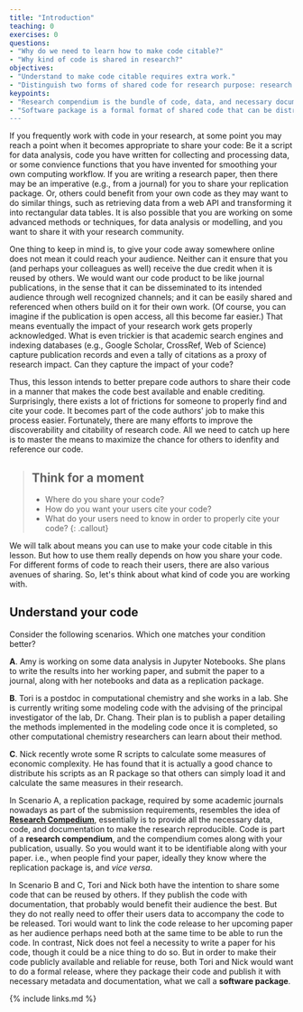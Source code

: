```yaml
---
title: "Introduction"
teaching: 0
exercises: 0
questions:
- "Why do we need to learn how to make code citable?"
- "Why kind of code is shared in research?"
objectives:
- "Understand to make code citable requires extra work."
- "Distinguish two forms of shared code for research purpose: research compendium and software package."
keypoints:
- "Research compendium is the bundle of code, data, and necessary documentation that you shared for accompanying your published research, so that others can reproduce it and extend it."
- "Software package is a formal format of shared code that can be distributed to others for reuse.
---
```


If you frequently work with code in your research, at some point you may reach a point when it becomes appropriate to share your code: Be it a script for data analysis, code you have written for collecting and processing data, or some convience functions that you have invented for smoothing your own computing workflow. If you are writing a research paper, then there may be an imperative (e.g., from a journal) for you to share your replication package. Or, others could benefit from your own code as they may want to do similar things, such as retrieving data from a web API and transforming it into rectangular data tables. It is also possible that you are working on some advanced methods or techniques, for data analysis or modelling, and you want to share it with your research community.

One thing to keep in mind is, to give your code away somewhere online does not mean it could reach your audience. Neither can it ensure that you (and perhaps your colleagues as well) receive the due credit when it is reused by others. We would want our code product to be like journal publications, in the sense that it can be disseminated to its intended audience through well recognized channels; and it can be easily shared and referenced when others build on it for their own work. (Of course, you can imagine if the publication is open access, all this become far easier.) That means eventually the impact of your research work gets properly acknowledged. What is even trickier is that academic search engines and indexing databases (e.g., Google Scholar, CrossRef, Web of Science) capture publication records and even a tally of citations as a proxy of research impact. Can they capture the impact of your code?

Thus, this lesson intends to better prepare code authors to share their code in a manner that makes the code best available and enable crediting. Surprisingly, there exists a lot of frictions for someone to properly find and cite your code. It becomes part of the code authors' job to make this process easier. Fortunately, there are many efforts to improve the discoverability and citability of research code. All we need to catch up here is to master the means to maximize the chance for others to idenfity and reference our code.


> ## Think for a moment
> - Where do you share your code?
> - How do you want your users cite your code?
> - What do your users need to know in order to properly cite your code?
{: .callout}

We will talk about means you can use to make your code citable in this lesson. But how to use them really depends on how you share your code. For different forms of code to reach their users, there are also various avenues of sharing. So, let's think about what kind of code you are working with.

## Understand your code
Consider the following scenarios. Which one matches your condition better?

**A**. Amy is working on some data analysis in Jupyter Notebooks. She plans to write the results into her working paper, and submit the paper to a journal, along with her notebooks and data as a replication package.

**B**. Tori is a postdoc in computational chemistry and she works in a lab. She is currently writing some modeling code with the advising of the principal investigator of the lab, Dr. Chang. Their plan is to publish a paper detailing the methods implemented in the modeling code once it is completed, so other computational chemistry researchers can learn about their method.

**C**. Nick recently wrote some R scripts to calculate some measures of economic complexity. He has found that it is actually a good chance to distribute his scripts as an R package so that others can simply load it and calculate the same measures in their research.

In Scenario A, a replication package, required by some academic journals nowadays as part of the submission requirements, resembles the idea of [**Research Compedium**](https://research-compendium.science/), essentially is to provide all the necessary data, code, and documentation to make the research reproducible. Code is part of a **research compendium**, and the compendium comes along with your publication, usually. So you would want it to be identifiable along with your paper. i.e., when people find your paper, ideally they know where the replication package is, and *vice versa*.

In Scenario B and C, Tori and Nick both have the intention to share some code that can be reused by others. If they publish the code with documentation, that probably would benefit their audience the best. But they do not really need to offer their users data to accompany the code to be released. Tori would want to link the code release to her upcoming paper as her audience perhaps need both at the same time to be able to run the code. In contrast, Nick does not feel a necessity to write a paper for his code, though it could be a nice thing to do so. But in order to make their code publicly available and reliable for reuse, both Tori and Nick would want to do a formal release, where they package their code and publish it with necessary metadata and documentation, what we call a **software package**.

{% include links.md %}

